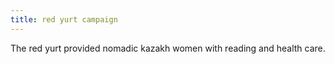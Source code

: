 ```yaml
---
title: red yurt campaign
---
```


The red yurt provided nomadic kazakh women with reading and health care.
